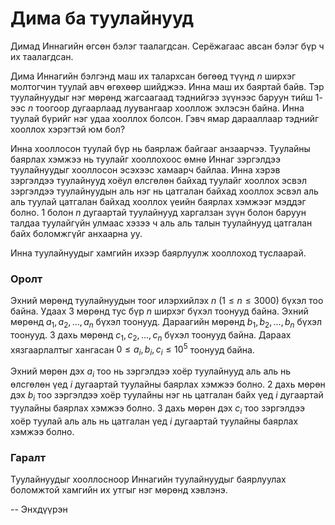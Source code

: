 Дима ба туулайнууд
==================
Димад Иннагийн өгсөн бэлэг таалагдсан. Серёжагаас авсан бэлэг бүр ч их
таалагдсан.

Дима Иннагийн бэлгэнд маш их талархсан бөгөөд түүнд $n$ ширхэг молтогчин туулай
авч өгөхөөр шийджээ. Инна маш их баяртай байв. Тэр туулайнуудыг нэг мөрөнд
жагсаагаад тэднийгээ зүүнээс баруун тийш $1$-ээс $n$ тоогоор дугаарлаад
луувангаар хооллож эхлэсэн байна. Инна туулай бүрийг нэг удаа хооллох болсон.
Гэвч ямар дарааллаар тэднийг хооллох хэрэгтэй юм бол?

Инна хооллосон туулай бүр нь баярлаж байгааг анзаарчээ. Туулайны баярлах хэмжээ
нь туулайг хооллохоос өмнө Иннаг зэргэлдээ  туулайнуудыг хооллосон эсэхээс
хамаарч байлаа. Инна хэрэв зэргэлдээ туулайнууд хоёул өлсгөлөн байхад туулайг
хооллох эсвэл зэргэлдээ туулайнуудын аль нэг нь цатгалан байхад хооллох эсвэл
аль аль туулай цатгалан байхад хооллох үеийн баярлах хэмжээг мэддэг болно. $1$
болон $n$ дугаартай туулайнууд харгалзан зүүн болон баруун талдаа туулайгүйн
улмаас хэзээ ч аль аль талын туулайнууд цатгалан байх боломжгүйг анхаарна уу.

Инна туулайнуудыг хамгийн ихээр баярлуулж хооллоход туслаарай.


### Оролт
Эхний мөрөнд туулайнуудын тоог илэрхийлэх $n$ ($1 ≤ n ≤ 3000$) бүхэл тоо байна.
Удаах $3$ мөрөнд тус бүр $n$ ширхэг бүхэл тоонууд байна. Эхний мөрөнд $a_1, a_2,
... , a_n$ бүхэл тоонууд. Дараагийн мөрөнд $b_1, b_2, ... , b_n$ бүхэл тоонууд.
$3$ дахь мөрөнд $c_1, c_2, ... , c_n$ бүхэл тоонууд байна. Дараах хязгаарлалтыг
хангасан $0 ≤ a_i, b_i, c_i ≤ 10^5$ тоонууд байна.

Эхний мөрөн дэх $a_i$ тоо нь зэргэлдээ хоёр туулайнууд аль аль нь өлсгөлөн үед
$i$ дугаартай туулайны баярлах хэмжээ болно. $2$ дахь мөрөн дэх $b_i$ тоо
зэргэлдээ хоёр туулайны нэг нь цатгалан байх үед $i$ дугаартай туулайны  баярлах
хэмжээ болно. $3$ дахь мөрөн дэх $c_i$ тоо зэргэлдээ хоёр туулай аль аль нь
цатгалан үед $i$ дугаартай туулайны баярлах хэмжээ болно.

### Гаралт
Туулайнуудыг хооллосноор Иннагийн туулайнуудыг баярлуулах боломжтой хамгийн их
утгыг нэг мөрөнд хэвлэнэ.

-- Энхдүүрэн
